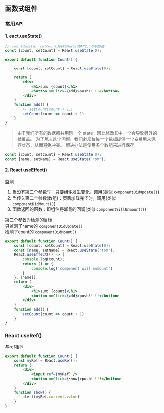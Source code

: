 ## 函数式组件
### 常用API
#### 1. eact.useState()
```jsx
// count为data, setCount为操作data的API, 0为初值
const [count, setCount] = React.useState(0);
```

```jsx
export default function Count() {

    const [count, setCount] = React.useState(0);

    return (
        <div>
            <h1>sum: {count}</h1>
            <button onClick={add}>push!!!!!</button>
        </div>
    )
    function add() {
        // setCount(count + 1);
        setCount(count => count + 1)
    }
}
```

> 由于我们所有的数据都共用同一个 state，因此修改其中一个会导致另外的被覆盖。
> 为了解决这个问题，我们必须给每一个数据提供一个变量用来保存状态，从而避免冲突。
> 解决办法是使用多个数组来进行保存  

```jsx
const [count, setCount] = React.useState(0);
const [name, setName] = React.useState('tom');
```

#### 2. React.useEffect()
监测  
1. 当没有第二个参数时：只要组件发生变化，调用(类似 ```componentDidUpdate()```)
2. 当传入第二个参数(数组)：页面加载完毕时，调用(类似 ```componentDidMount()```)
3. 函数返回的函数：即组件将卸载的回调(类似 ```componentWillUnmount()```)

第二个参数为检测的目标  
只监测了name的 ```componentDidUpdate()```  
检测了count的 ```componentDidMount()```
```jsx
export default function Count() {
    const [count, setCount] = React.useState(0);
    const [name, setName] = React.useState('tom');
    React.useEffect(() => {
        console.log(count);
        return () => {
            console.log('component will unmount')
        }
    }, [name]);
    return (
        <div>
            <h1>sum: {count}</h1>
            <button onClick={add}>push!!!!!</button>
        </div>
    )
    function add() {
        setCount(count => count + 1)
    }
}
```

### React.useRef()
与ref相同
```jsx
export default function Count() {
    const myRef = React.useRef();
    return (
        <div>
            <input ref={myRef} />
            <button onClick={show}>push!!!!!</button>
        </div>
    )
    function show() {
        alert(myRef.current.value)
    }
}
```